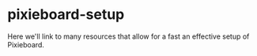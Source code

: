# pixieboard-setup
Here we'll link to many resources that allow for a fast an effective setup of Pixieboard.
